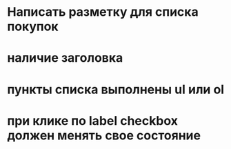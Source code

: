# Написать разметку для списка покупок

# наличие заголовка
# пункты списка выполнены ul или ol
# при клике по label checkbox должен менять свое состояние

